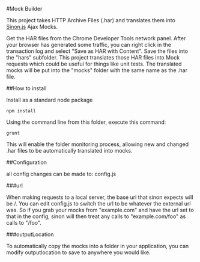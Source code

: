 #Mock Builder

This project takes HTTP Archive Files (.har) and translates them into [Sinon.js](http://sinonjs.org/) Ajax Mocks.

Get the HAR files from the Chrome Developer Tools network panel.  After your browser has generated some traffic,
you can right click in the transaction log and select "Save as HAR with Content".  Save the files into the "hars"
subfolder.  This project translates those HAR files into Mock requests which could be useful for things like 
unit tests.  The translated mocks will be put into the "mocks" folder with the same name as the .har file.

##How to install

Install as a standard node package

    npm install

Using the command line from this folder, execute this command:

    grunt

This will enable the folder monitoring process, allowing new and changed .har files to be automatically 
translated into mocks.

##Configuration

all config changes can be made to:
    config.js

###url

When making requests to a local server, the base url that sinon expects will be /.
You can edit config.js to switch the url to be whatever the external url was.
So if you grab your mocks from "example.com" and have the url set to that in the config,
sinon will then treat any calls to "example.com/foo" as calls to "/foo".

###outputLocation

To automatically copy the mocks into a folder in your application, you can modify
outputlocation to save to anywhere you would like.



